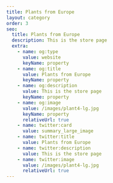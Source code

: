 ```yaml
---
title: Plants from Europe
layout: category
order: 3
seo:
  title: Plants from Europe
  description: This is the store page
  extra:
    - name: og:type
      value: website
      keyName: property
    - name: og:title
      value: Plants from Europe
      keyName: property
    - name: og:description
      value: This is the store page
      keyName: property
    - name: og:image
      value: /images/plant4-lg.jpg
      keyName: property
      relativeUrl: true
    - name: twitter:card
      value: summary_large_image
    - name: twitter:title
      value: Plants from Europe
    - name: twitter:description
      value: This is the store page
    - name: twitter:image
      value: /images/plant4-lg.jpg
      relativeUrl: true
---
```

